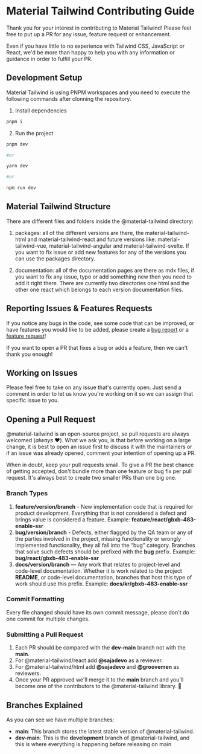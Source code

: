 # Material Tailwind Contributing Guide

Thank you for your interest in contributing to Material Tailwind! Please feel free to put up a PR for any issue, feature request or enhancement.

Even if you have little to no experience with Tailwind CSS, JavaScript or React, we'd be more than happy to help you with any information or guidance in order to fulfill your PR.

## Development Setup

Material Tailwind is using PNPM workspaces and you need to execute the following commands after clonning the repository.

1. Install dependencies

```bash
pnpm i
```

2. Run the project

```bash
pnpm dev

#or

yarn dev

#or

npm run dev
```

## Material Tailwind Structure

There are different files and folders inside the @material-tailwind directory:

1. packages: all of the different versions are there, the material-tailwind-html and material-tailwind-react and future versions like: material-tailwind-vue, material-tailwind-angular and material-tailwind-svelte. If you want to fix issue or add new features for any of the versions you can use the packages directory.

2. documentation: all of the documentation pages are there as mdx files, if you want to fix any issue, typo or add something new then you need to add it right there. There are currently two directories one html and the other one react which belongs to each version documentation files.

## Reporting Issues & Features Requests

If you notice any bugs in the code, see some code that can be improved, or have features you would like to be added, please create a [bug report](https://github.com/creativetimofficial/material-tailwind/issues/new?template=bug-report---.md) or a [feature request](https://github.com/creativetimofficial/material-tailwind/issues/new?template=feature-request---.md)!

If you want to open a PR that fixes a bug or adds a feature, then we can't thank you enough!

## Working on Issues

Please feel free to take on any issue that's currently open. Just send a comment in order to let us know you're working on it so we can assign that specific issue to you.

## Opening a Pull Request

@material-tailwind is an open-source project, so pull requests are always welcomed (_always_ ❤️).
What we ask you, is that before working on a large change, it is best to open an issue first to discuss it with the maintainers or if an issue was already opened, comment your intention of opening up a PR.

When in doubt, keep your pull requests small. To give a PR the best chance of getting accepted, don't bundle more than one feature or bug fix per pull request. It's always best to create two smaller PRs than one big one.

### Branch Types

1. **feature/version/branch** - New implementation code that is required for product development. Everything that is not considered a defect and brings value is considered a feature. Example: **feature/react/gbxb-483-enable-ssr**
2. **bug/version/branch** - Defects, either flagged by the QA team or any of the parties involved in the project, missing functionality or wrongly implemented functionality, they all fall into the “bug” category. Branches that solve such defects should be prefixed with the **bug** prefix. Example: **bug/react/gbxb-483-enable-ssr**
3. **docs/version/branch** — Any work that relates to project-level and code-level documentation. Whether it is work related to the project **README**, or code-level documentation, branches that host this type of work should use this prefix. Example: **docs/kr/gbxb-483-enable-ssr**

### Commit Formatting

Every file changed should have its own commit message, please don't do one commit for multiple changes.

### Submitting a Pull Request

1. Each PR should be compared with the **dev-main** branch not with the **main**.
2. For @material-tailwind/react add **@sajadevo** as a reviewer.
3. For @material-tailwind/html add **@sajadevo** and **@groovemen** as reviewers.
4. Once your PR approved we'll merge it to the **main** branch and you'll become one of the contributors to the @material-tailwind library. 🥳

## Branches Explained

As you can see we have multiple branches:

- **main**: This branch stores the latest stable version of @material-tailwind.
- **dev-main**: This is the **development** branch of @material-tailwind, and this is where everything is happening before releasing on main
